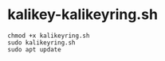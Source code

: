 # kalikey-kalikeyring.sh


    chmod +x kalikeyring.sh
    sudo kalikeyring.sh
    sudo apt update

  
